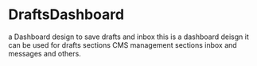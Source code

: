# DraftsDashboard
a Dashboard design to save drafts and inbox 
this is a dashboard deisgn
it can be used for drafts sections
CMS management sections
inbox and messages 
and others. 
